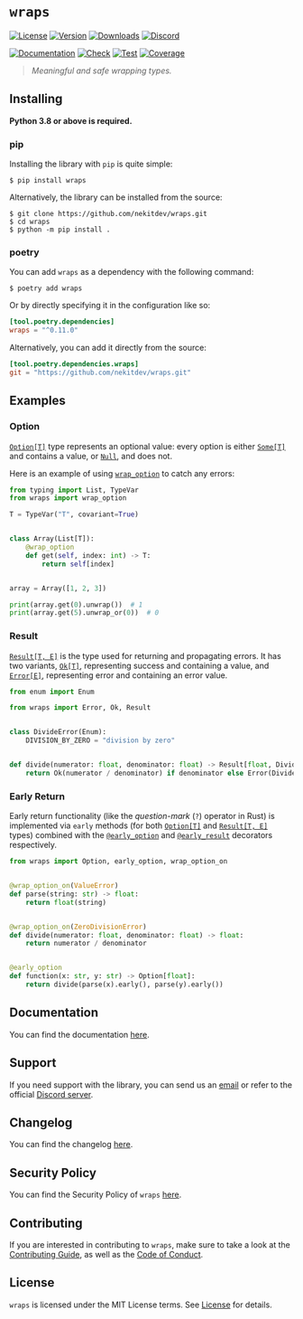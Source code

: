 # `wraps`

[![License][License Badge]][License]
[![Version][Version Badge]][Package]
[![Downloads][Downloads Badge]][Package]
[![Discord][Discord Badge]][Discord]

[![Documentation][Documentation Badge]][Documentation]
[![Check][Check Badge]][Actions]
[![Test][Test Badge]][Actions]
[![Coverage][Coverage Badge]][Coverage]

> *Meaningful and safe wrapping types.*

## Installing

**Python 3.8 or above is required.**

### pip

Installing the library with `pip` is quite simple:

```console
$ pip install wraps
```

Alternatively, the library can be installed from the source:

```console
$ git clone https://github.com/nekitdev/wraps.git
$ cd wraps
$ python -m pip install .
```

### poetry

You can add `wraps` as a dependency with the following command:

```console
$ poetry add wraps
```

Or by directly specifying it in the configuration like so:

```toml
[tool.poetry.dependencies]
wraps = "^0.11.0"
```

Alternatively, you can add it directly from the source:

```toml
[tool.poetry.dependencies.wraps]
git = "https://github.com/nekitdev/wraps.git"
```

## Examples

### Option

[`Option[T]`][wraps.primitives.option.Option] type represents an optional value: every option is either
[`Some[T]`][wraps.primitives.option.Some] and contains a value, or [`Null`][wraps.primitives.option.Null], and does not.

Here is an example of using [`wrap_option`][wraps.wraps.option.wrap_option] to catch any errors:

```python
from typing import List, TypeVar
from wraps import wrap_option

T = TypeVar("T", covariant=True)


class Array(List[T]):
    @wrap_option
    def get(self, index: int) -> T:
        return self[index]


array = Array([1, 2, 3])

print(array.get(0).unwrap())  # 1
print(array.get(5).unwrap_or(0))  # 0
```

### Result

[`Result[T, E]`][wraps.primitives.result.Result] is the type used for returning and propagating errors.
It has two variants, [`Ok[T]`][wraps.primitives.result.Ok], representing success and containing a value,
and [`Error[E]`][wraps.primitives.result.Error], representing error and containing an error value.

```python
from enum import Enum

from wraps import Error, Ok, Result


class DivideError(Enum):
    DIVISION_BY_ZERO = "division by zero"


def divide(numerator: float, denominator: float) -> Result[float, DivideError]:
    return Ok(numerator / denominator) if denominator else Error(DivideError.DIVISION_BY_ZERO)
```

### Early Return

Early return functionality (like the *question-mark* (`?`) operator in Rust) is implemented via `early` methods
(for both [`Option[T]`][wraps.primitives.option.Option] and [`Result[T, E]`][wraps.primitives.result.Result] types)
combined with the [`@early_option`][wraps.early.decorators.early_option] and
[`@early_result`][wraps.early.decorators.early_result] decorators respectively.

```python
from wraps import Option, early_option, wrap_option_on


@wrap_option_on(ValueError)
def parse(string: str) -> float:
    return float(string)


@wrap_option_on(ZeroDivisionError)
def divide(numerator: float, denominator: float) -> float:
    return numerator / denominator


@early_option
def function(x: str, y: str) -> Option[float]:
    return divide(parse(x).early(), parse(y).early())
```

## Documentation

You can find the documentation [here][Documentation].

## Support

If you need support with the library, you can send us an [email][Email]
or refer to the official [Discord server][Discord].

## Changelog

You can find the changelog [here][Changelog].

## Security Policy

You can find the Security Policy of `wraps` [here][Security].

## Contributing

If you are interested in contributing to `wraps`, make sure to take a look at the
[Contributing Guide][Contributing Guide], as well as the [Code of Conduct][Code of Conduct].

## License

`wraps` is licensed under the MIT License terms. See [License][License] for details.

[Email]: mailto:support@nekit.dev

[Discord]: https://nekit.dev/chat

[Actions]: https://github.com/nekitdev/wraps/actions

[Changelog]: https://github.com/nekitdev/wraps/blob/main/CHANGELOG.md
[Code of Conduct]: https://github.com/nekitdev/wraps/blob/main/CODE_OF_CONDUCT.md
[Contributing Guide]: https://github.com/nekitdev/wraps/blob/main/CONTRIBUTING.md
[Security]: https://github.com/nekitdev/wraps/blob/main/SECURITY.md

[License]: https://github.com/nekitdev/wraps/blob/main/LICENSE

[Package]: https://pypi.org/project/wraps
[Coverage]: https://codecov.io/gh/nekitdev/wraps
[Documentation]: https://nekitdev.github.io/wraps

[Discord Badge]: https://img.shields.io/discord/728012506899021874
[License Badge]: https://img.shields.io/pypi/l/wraps
[Version Badge]: https://img.shields.io/pypi/v/wraps
[Downloads Badge]: https://img.shields.io/pypi/dm/wraps

[Documentation Badge]: https://github.com/nekitdev/wraps/workflows/docs/badge.svg
[Check Badge]: https://github.com/nekitdev/wraps/workflows/check/badge.svg
[Test Badge]: https://github.com/nekitdev/wraps/workflows/test/badge.svg
[Coverage Badge]: https://codecov.io/gh/nekitdev/wraps/branch/main/graph/badge.svg

[wraps.primitives.option.Option]: https://nekitdev.github.io/wraps/reference/primitives/option#wraps.primitives.option.Option
[wraps.primitives.option.Some]: https://nekitdev.github.io/wraps/reference/primitives/option#wraps.primitives.option.Some
[wraps.primitives.option.Null]: https://nekitdev.github.io/wraps/reference/primitives/option#wraps.primitives.option.Null

[wraps.primitives.result.Result]: https://nekitdev.github.io/wraps/reference/primitives/result#wraps.primitives.result.Result
[wraps.primitives.result.Ok]: https://nekitdev.github.io/wraps/reference/primitives/result#wraps.primitives.result.Ok
[wraps.primitives.result.Error]: https://nekitdev.github.io/wraps/reference/primitives/result#wraps.primitives.result.Error

[wraps.wraps.option.wrap_option]: https://nekitdev.github.io/wraps/reference/wraps/option#wraps.wraps.option.wrap_option

[wraps.early.decorators.early_option]: https://nekitdev.github.io/wraps/reference/early/decorators#wraps.early.decorators.early_option
[wraps.early.decorators.early_result]: https://nekitdev.github.io/wraps/reference/early/decorators#wraps.early.decorators.early_result
